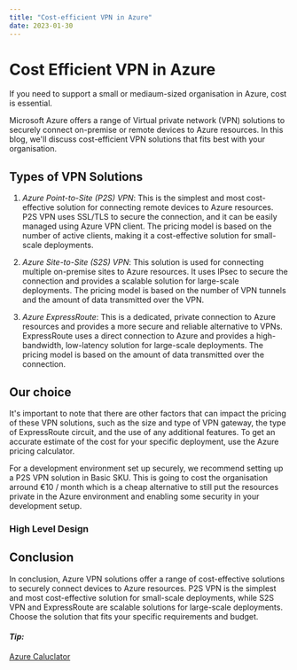```yaml
---
title: "Cost-efficient VPN in Azure"
date: 2023-01-30
---
```


# Cost Efficient VPN in Azure 
If you need to support a small or mediaum-sized organisation in Azure, cost is essential.

Microsoft Azure offers a range of Virtual private network (VPN) solutions to securely connect on-premise or remote devices to Azure resources.
In this blog, we'll discuss cost-efficient VPN solutions that fits best with your organisation.

## Types of VPN Solutions
1) *Azure Point-to-Site (P2S) VPN*: This is the simplest and most cost-effective solution for connecting remote devices to Azure resources.    
   P2S VPN uses SSL/TLS to secure the connection, and it can be easily managed using Azure VPN client. 
   The pricing model is based on the number of active clients, making it a cost-effective solution for small-scale deployments.

1) *Azure Site-to-Site (S2S) VPN*: This solution is used for connecting multiple on-premise sites to Azure resources. 
   It uses IPsec to secure the connection and provides a scalable solution for large-scale deployments. The pricing model is based on the number of VPN tunnels and the amount of data transmitted over the VPN.

2) *Azure ExpressRoute*: This is a dedicated, private connection to Azure resources and provides a more secure and reliable alternative to   VPNs. 
   ExpressRoute uses a direct connection to Azure and provides a high-bandwidth, low-latency solution for large-scale deployments. 
   The pricing model is based on the amount of data transmitted over the connection.

## Our choice
It's important to note that there are other factors that can impact the pricing of these VPN solutions, such as the size and type of VPN gateway, the type of ExpressRoute circuit, and the use of any additional features. To get an accurate estimate of the cost for your specific deployment, use the Azure pricing calculator.

For a development environment set up securely, we recommend setting up a P2S VPN solution in Basic SKU. 
This is going to cost the organisation arround €10 / month which is a cheap alternative to still put the resources private in the Azure environment and enabling some security in your development setup.

### High Level Design


## Conclusion
In conclusion, Azure VPN solutions offer a range of cost-effective solutions to securely connect devices to Azure resources. P2S VPN is the simplest and most cost-effective solution for small-scale deployments, while S2S VPN and ExpressRoute are scalable solutions for large-scale deployments. Choose the solution that fits your specific requirements and budget.

#### *Tip:*
[Azure Caluclator](https://azure.microsoft.com/en-gb/pricing/calculator/?OCID=AIDcmmbnk3rt9z_SEM_9bf430da2ed71bea2f38530dabe722a1%3AG%3As&ef_id=9bf430da2ed71bea2f38530dabe722a1%3AG%3As&msclkid=9bf430da2ed71bea2f38530dabe722a1)